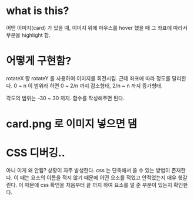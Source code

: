 # what is this?
어떤 이미지(card) 가 있을 때, 이미지 위에 마우스를 hover 했을 때 그 좌표에 따라서 부분을 highlight 함.

# 어떻게 구현함?
rotateX 랑 rotateY 를 사용하여 이미지를 회전시킴. 근데 좌표에 따라 정도를 달리한다. 0 ~ n 이 범위라 하면 0 ~ 2/n 까지 감소형태, 2/n ~ n 까지 증가형태.

각도의 범위는 -30 ~ 30 까지. 함수를 작성해주면 된다.

# card.png 로 이미지 넣으면 댐

# CSS 디버깅..
아니 이게 왜 안됨? 상황이 자주 발생한다.
css 는 단축해서 쓸 수 있는 방법이 존재한다. 이 때는 요소의 이름을 적지 않기 때문에 어떤 요소를 적었고 안적었는지 매우 헷갈린다. 이 때문에 css 확인을 처음부터 끝 까지 하여 요소를 덜 준 부분이 있는지 확인한다.